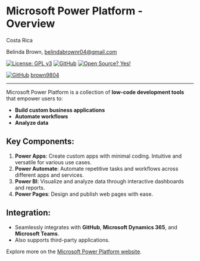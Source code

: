# Microsoft Power Platform - Overview 

Costa Rica

Belinda Brown, belindabrownr04@gmail.com

[![License: GPL v3](https://img.shields.io/badge/License-GPLv3-blue.svg)](https://www.gnu.org/licenses/gpl-3.0)
[![GitHub](https://badgen.net/badge/icon/github?icon=github&label)](https://github.com) [![Open Source? Yes!](https://badgen.net/badge/Open%20Source%20%3F/Yes%21/blue?icon=github)](https://github.com/Naereen/badges/)

[![GitHub](https://img.shields.io/badge/--181717?logo=github&logoColor=ffffff)](https://github.com/)
[brown9804](https://github.com/brown9804)

-------------

Microsoft Power Platform is a collection of **low-code development tools** that empower users to:
- **Build custom business applications**
- **Automate workflows**
- **Analyze data**

## Key Components:

1. **Power Apps**: Create custom apps with minimal coding. Intuitive and versatile for various use cases.
2. **Power Automate**: Automate repetitive tasks and workflows across different apps and services.
3. **Power BI**: Visualize and analyze data through interactive dashboards and reports.
4. **Power Pages**: Design and publish web pages with ease.

## Integration:
- Seamlessly integrates with **GitHub**, **Microsoft Dynamics 365**, and **Microsoft Teams**.
- Also supports third-party applications.

Explore more on the [Microsoft Power Platform website](https://www.microsoft.com/en-us/power-platform/).

